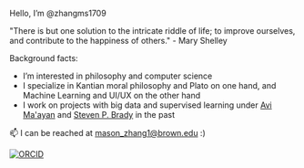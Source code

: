 Hello, I’m @zhangms1709

"There is but one solution to the intricate riddle of life; to improve ourselves, and contribute to the happiness of others." - Mary Shelley

Background facts:
- I’m interested in philosophy and computer science
- I specialize in Kantian moral philosophy and Plato on one hand, and Machine Learning and UI/UX on the other hand
- I work on projects with big data and supervised learning under [Avi Ma'ayan](https://labs.icahn.mssm.edu/maayanlab/) and [Steven P. Brady](http://bradylab.weebly.com/) in the past

📫 I can be reached at mason_zhang1@brown.edu :)

<!--![visitors](https://vbr.wocr.tk/badge?page_id=zhangms1709.zhangms1709&color=00cf00)-->

[![ORCID](https://img.shields.io/badge/ORCID-0000--0001--9056--9193-blue?style=flat-square&logo=orcid&logoColor=white)](https://orcid.org/0000-0001-9056-9193)
